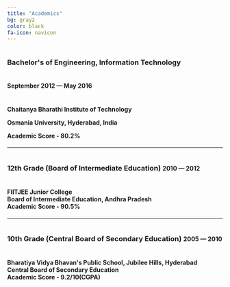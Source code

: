 ```yaml
---
title: "Academics"
bg: gray2
color: black
fa-icon: navicon
---
```

<h3 style="text-align:left;display:inline-block;">
Bachelor's of Engineering, Information Technology
</h3>
<h4 style="text-align:right;display:inline-block;">
September 2012 &mdash; May 2016
</h4>

<h4 style="text-align:left;">
Chaitanya Bharathi Institute of Technology<br />

Osmania University, Hyderabad, India <br />

Academic Score - 80.2% <br />
</h4>

<hr />
<h3 style="text-align:center;display:inline-block;">
12th Grade (Board of Intermediate Education)
</h3>
<h4 style="text-align:right;display:inline-block;">
2010 &mdash; 2012
</h4>
<h4 style="text-align:left;">
FIITJEE Junior College <br />
Board of Intermediate Education, Andhra Pradesh <br />
Academic Score - 90.5% <br />
</h4>
<hr />
<h3 style="text-align:left;display:inline-block">
10th Grade (Central Board of Secondary Education)
</h3>
<h4 style="text-align:right;display:inline-block;">
2005 &mdash; 2010
</h4>
<h4 style="text-align:left;">
Bharatiya Vidya Bhavan's Public School, Jubilee Hills, Hyderabad <br />
Central Board of Secondary Education <br />
Academic Score - 9.2/10(CGPA) <br />
</h4>
